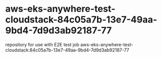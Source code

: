 # aws-eks-anywhere-test-cloudstack-84c05a7b-13e7-49aa-9bd4-7d9d3ab92187-77
repository for use with E2E test job aws-eks-anywhere-test-cloudstack:84c05a7b-13e7-49aa-9bd4-7d9d3ab92187-77
